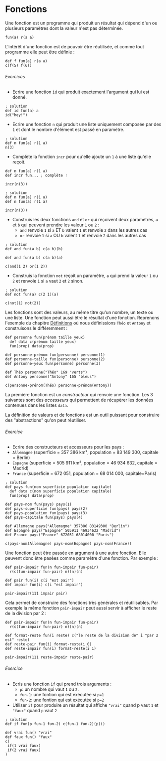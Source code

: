 # Fonctions

Une fonction est un programme qui produit un résultat qui dépend
d'un ou plusieurs paramètres dont la valeur n'est pas déterminée.

```hey
fun(a) r(a a)
```

L'intérêt d'une fonction est de pouvoir être réutilisée, et comme tout programme
elle peut être définie :

```hey
def f fun(a) r(a a)
c(f(5) f(6))
```

###### Exercices

  - Ecrire une fonction `id` qui produit exactement l'argument qui lui est donné.

```hey
; solution
def id fun(a) a
id("hey!")
```

  - Ecrire une fonction `n` qui produit une liste uniquement composée par des `1`
 et dont le nombre d'élément est passé en paramètre.

```hey
; solution
def n fun(a) r(1 a)
n(3)
```

  - Complète la fonction `incr` pour qu'elle ajoute un `1` à une liste qu'elle reçoit.

```hey
def n fun(a) r(1 a)
def incr fun... ; complète !

incr(n(3))
```

```hey
; solution
def n fun(a) r(1 a)
def n fun(a) r(1 a)

incr(n(3))
```

  - Construis les deux fonctions `and` et `or` qui reçoivent deux paramètres,
  `a` et `b` qui peuvent prendre les valeur `1` ou `2` :
    - `and` renvoie `1` si `a` ET `b` valent `1` et renvoie `2` dans les autres cas
    - `or` renvoie `1` si `a` OU `b` valent `1` et renvoie `2` dans les autres cas
    
```hey
; solution
def and fun(a b) c(a b)(b)

def and fun(a b) c(a b)(a)

c(and(1 2) or(1 2))
```

  - Construis la fonction `not` reçoit un paramètre, `a` 
  qui prend la valeur `1` ou `2` et renvoie `1` si `a` vaut `2` et `2` sinon.
  
```hey
; solution
def not fun(a) c(2 1)(a)

c(not(1) not(2))
```

  
Les fonctions sont des valeurs, au même titre qu'un nombre, un texte ou une liste.
Une fonction peut aussi être le résultat d'une fonction.
Reprenons l'exemple du chapitre [Définitions](/?title=5+-+Définitions)
où nous définissions `Théo` et `Antony` et construisons le différemment :

```hey
def personne fun(prénom taille yeux)
  def data c(prénom taille yeux)
  fun(prop) data(prop)

def personne-prénom fun(personne) personne(1)
def personne-taille fun(personne) personne(2)
def personne-yeux fun(personne) personne(3)
  
def Théo personne("Théo" 169 "verts")
def Antony personne("Antony" 165 "bleus")

c(personne-prénom(Théo) personne-prénom(Antony))
```

La première fonction est un *constructeur* qui renvoie une fonction.
Les 3 suivantes sont des *accesseurs* qui permettent de récupèrer les données contenues dans les listes `data`.

La définition de valeurs et de fonctions est un outil puissant pour construire des "abstractions" qu'on peut réutiliser.

###### Exercice

 - Ecrire des constructeurs et accesseurs pour les pays :
 - `Allemagne` (superficie = 357 386 km², population = 83 149 300, capitale = Berlin)
 - `Espagne` (superficie = 505 911 km², population = 46 934 632, capitale = Madrid)
 - `France` (superficie = 672 051, population = 68 014 000, capitale=Paris)
 
```hey
; solution
def pays fun(nom superficie population capitale)
  def data c(nom superficie population capitale)
  fun(prop) data(prop)

def pays-nom fun(pays) pays(1)
def pays-superficie fun(pays) pays(2)
def pays-population fun(pays) pays(3)
def pays-capitale fun(pays) pays(4)

def Allemagne pays("Allemagne" 357386 83149300 "Berlin")
def Espagne pays("Espagne" 505911 46934632 "Madrid")
def France pays("France" 672051 68014000 "Paris")

c(pays-nom(Allemagne) pays-nom(Espagne) pays-nom(France))
```

Une fonction peut être passée en argument à une autre fonction.
Elle peuvent donc être pasées comme paramètre d'une fonction. Par exemple :

```hey
def pair-impair fun(n fun-impair fun-pair)
  r(c(fun-impair fun-pair) n)(n)(n)
  
def pair fun(i) c(i "est pair")
def impair fun(i) c(i "est impair")

pair-impair(111 impair pair)
```

Cela permet de construire des fonctions très générales et réutilisables.
Par exemple la même fonction `pair-impair` peut aussi servir à afficher le reste de la division par 2 :

```hey
def pair-impair fun(n fun-impair fun-pair)
  r(c(fun-impair fun-pair) n)(n)(n)
  
def format-reste fun(i reste) c("le reste de la division de" i "par 2 est" reste)
def reste-pair fun(i) format-reste(i 0)
def reste-impair fun(i) format-reste(i 1)

pair-impair(111 reste-impair reste-pair)
```

###### Exercice

 - Ecris une fonction `if` qui prend trois arguments :
   - `p`: un nombre qui vaut `1` ou `2`.
   - `fun-1`: une fontion qui est exécutée si `p=1`
   - `fun-2`: une fontion qui est exécutée si `p=2`
 - Utiliser `if` pour produire un résultat qui affiche
  `"vrai"` quand p vaut `1` et `"faux"` quand `p` vaut `2`
   
```hey
; solution
def if fun(p fun-1 fun-2) c(fun-1 fun-2)(p)()

def vrai fun() "vrai"
def faux fun() "faux"
c( 
 if(1 vrai faux)
 if(2 vrai faux)
)
```

